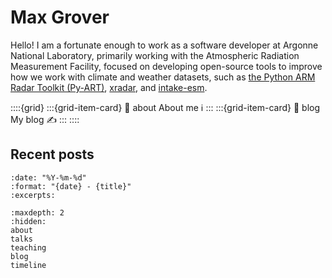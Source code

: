 # Max Grover

Hello! I am a fortunate enough to work as a software developer at Argonne National Laboratory, primarily working with the Atmospheric Radiation Measurement Facility, focused on developing open-source tools to improve how we work with climate and weather datasets, such as [the Python ARM Radar Toolkit (Py-ART)](https://arm-doe.github.io/pyart/), [xradar](https://docs.openradarscience.org/projects/xradar/en/stable/), and [intake-esm](https://intake-esm.readthedocs.io/en/stable/).

::::{grid}
:::{grid-item-card}
:link: about
About me ℹ️
:::
:::{grid-item-card}
:link: blog
My blog ✍️
:::
::::

## Recent posts

```{postlist}
:date: "%Y-%m-%d"
:format: "{date} - {title}"
:excerpts:
```

```{toctree}
:maxdepth: 2
:hidden:
about
talks
teaching
blog
timeline
```

